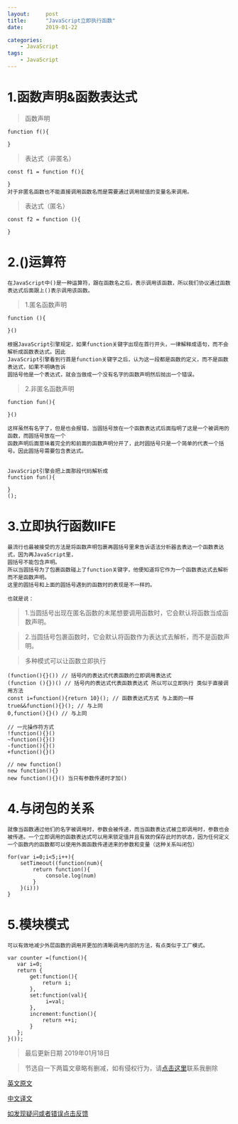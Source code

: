 ```yaml
---
layout:     post
title:      "JavaScript立即执行函数"
date:       2019-01-22

categories:
    - JavaScript
tags:
    - JavaScript
---
```



# 1.函数声明&函数表达式

>函数声明

    function f(){

    }
    
<!-- more -->
>表达式（非匿名）

    const f1 = function f(){

    }
    对于非匿名函数也不能直接调用函数名而是需要通过调用赋值的变量名来调用。

>表达式（匿名）

    const f2 = function (){

    }

# 2.()运算符

    在JavaScript中()是一种运算符，跟在函数名之后，表示调用该函数，所以我们协议通过函数表达式后面跟上()表示调用该函数。

>1.匿名函数声明

    function (){

    }()

    根据JavaScript引擎规定，如果function关键字出现在首行开头，一律解释成语句，而不会解析成函数表达式。因此
    JavaScript引擎看到行首是function关键字之后，认为这一段都是函数的定义，而不是函数表达式，如果不明确告诉
    圆括号他是一个表达式，就会当做成一个没有名字的函数声明然后抛出一个错误。

>2.非匿名函数声明

    function fun(){

    }()

    这样虽然有名字了，但是也会报错，当圆括号放在一个函数表达式后面指明了这是一个被调用的函数，而圆括号放在一个
    函数声明后面意味着完全的和前面的函数声明分开了，此时圆括号只是一个简单的代表一个括号。因此圆括号需要包含表达式。


    JavaScript引擎会把上面那段代码解析成
    function fun(){

    }
    ();

# 3.立即执行函数IIFE

    最流行也最被接受的方法是将函数声明包裹再圆括号里来告诉语法分析器去表达一个函数表达式，因为再JavaScript里，
    圆括号不能包含声明。
    所以当圆括号为了包裹函数碰上了function关键字，他便知道将它作为一个函数表达式去解析而不是函数声明。
    这里的圆括号和上面的圆括号遇到的函数时的表现是不一样的。

    也就是说：

>1.当圆括号出现在匿名函数的末尾想要调用函数时，它会默认将函数当成函数声明。

>2.当圆括号包裹函数时，它会默认将函数作为表达式去解析，而不是函数声明。

>多种模式可以让函数立即执行

    (function(){}()) // 括号内的表达式代表函数的立即调用表达式
    (function (){})() // 括号内的表达式代表函数表达式 所以可以立即执行 类似于直接调用方法
    const i=function(){return 10}(); // 函数表达式方式 与上面的一样
    true&&function(){}(); // 与上同
    0,function(){}() // 与上同

    // 一元操作符方式
    !function(){}()
    ~function(){}()
    -function(){}()
    +function(){}()

    // new function()
    new function(){}
    new function(){}() 当只有参数传递时才加()

# 4.与闭包的关系

    就像当函数通过他们的名字被调用时，参数会被传递，而当函数表达式被立即调用时，参数也会被传递。一个立即调用的函数表达式可以用来锁定值并且有效的保存此时的状态，因为任何定义一个函数内的函数都可以使用外面函数传递进来的参数和变量（这种关系叫闭包）

    for(var i=0;i<5;i++){
        setTimeout((function(num){
            return function(){
                console.log(num)
            }
        }(i)))
    }

# 5.模块模式

    可以有效地减少外层函数的调用并更加的清晰调用内部的方法，有点类似于工厂模式。

    var counter =(function(){
       var i=0;
       return {
           get:function(){
               return i;
           },
           set:function(val){
                i=val;
           },
           increment:function(){
               return ++i;
           }
       };
    }());

>最后更新日期 2019年01月18日

>节选自一下两篇文章略有删减，如有侵权行为，请[点击这里](https://github.com/cooper-q/MattMeng_hexo/issues)联系我删除

[英文原文](http://benalman.com/news/2010/11/immediately-invoked-function-expression/#iife)

[中文译文](https://segmentfault.com/a/1190000003985390)

[如发现疑问或者错误点击反馈](https://github.com/cooper-q/MattMeng_hexo/issues)
